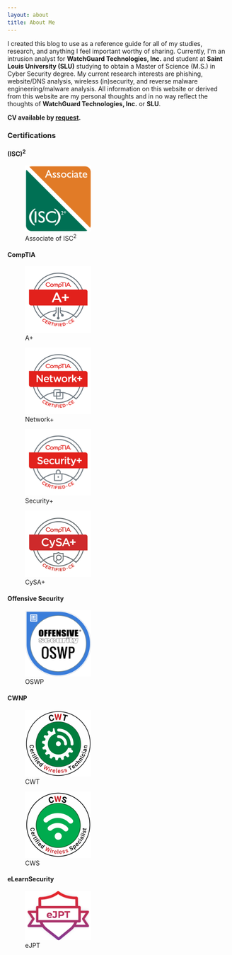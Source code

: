 ```yaml
---
layout: about
title: About Me
---
```


I created this blog to use as a reference guide for all of my studies, research, and anything I feel important worthy of sharing. Currently, I'm an intrusion analyst for **WatchGuard Technologies, Inc.** and student at **Saint Louis University (SLU)** studying to obtain a Master of Science (M.S.) in Cyber Security degree. My current research interests are phishing, website/DNS analysis, wireless (in)security, and reverse malware engineering/malware analysis. All information on this website or derived from this website are my personal thoughts and in no way reflect the thoughts of **WatchGuard Technologies, Inc.** or **SLU**.

**CV available by [request](/contact/).**

<!--kg-card-end: markdown--><!--kg-card-begin: markdown-->
### Certifications

#### (ISC)<sup>2</sup>
<figure style="width: 150px" class="align-left">
  <img src="/assets/images/certs/isc2_associate.png" alt="">
 <figcaption>Associate of ISC<sup>2</sup></figcaption>
</figure>

#### CompTIA

<figure style="width: 150px" class="align-left">
  <img src="/assets/images/certs/A-.png" alt="">
 <figcaption>A+</figcaption>
</figure>
<figure style="width: 150px" class="align-left">
  <img src="/assets/images/certs/Network-.png" alt="">
 <figcaption>Network+</figcaption>
</figure>
<figure style="width: 150px" class="align-left">
  <img src="/assets/images/certs/Security-.png" alt="">
 <figcaption>Security+</figcaption>
</figure>
<figure style="width: 150px" class="align-left">
  <img src="/assets/images/certs/CySA-.png" alt="">
 <figcaption>CySA+</figcaption>
</figure>

#### Offensive Security

<figure style="width: 150px" class="align-left">
  <img src="/assets/images/certs/OSWP.png" alt="">
 <figcaption>OSWP</figcaption>
</figure>
 
#### CWNP

<figure style="width: 150px" class="align-left">
  <img src="/assets/images/certs/cwt.png" alt="">
 <figcaption>CWT</figcaption>
</figure>
<figure style="width: 150px" class="align-left">
  <img src="/assets/images/certs/cws.png" alt="">
 <figcaption>CWS</figcaption>
</figure>

#### eLearnSecurity

<figure style="width: 150px" class="align-left">
  <img src="/assets/images/certs/eJPT.png" alt="">
 <figcaption>eJPT</figcaption>
</figure>

 <!--kg-card-end: markdown-->
